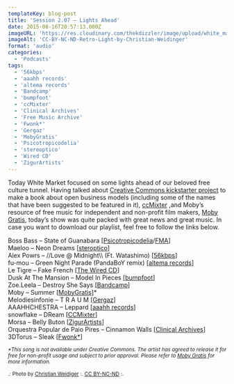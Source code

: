```yaml
---
templateKey: blog-post
title: 'Session 2.07 – Lights Ahead'
date: 2015-08-16T20:57:13.000Z
imageURL: 'https://res.cloudinary.com/thekdizzler/image/upload/white_market/2015/08/CC-BY-SA-Retro-Light-by-Christian-Weidinger-e1439740533329.jpg'
imageAlt: 'CC-BY-NC-ND-Retro-Light-by-Christian-Weidinger'
format: 'audio'
categories:
  - 'Podcasts'
tags:
  - '56kbps'
  - 'aaahh records'
  - 'altema records'
  - 'Bandcamp'
  - 'bumpfoot'
  - 'ccMixter'
  - 'Clinical Archives'
  - 'Free Music Archive'
  - 'Fwonk*'
  - 'Gergaz'
  - 'MobyGratis'
  - 'Psicotropicodelia'
  - 'stereoptico'
  - 'Wired CD'
  - 'ZigurArtists'
---
```


Today White Market focused on some lights ahead of our beloved free culture tunnel. Having talked about [Creative Commons kickstarter project](https://www.kickstarter.com/projects/creativecommons/made-with-creative-commons-a-book-on-open-business) to make a book about open business models (including some of the names that have been suggested to be featured in it), [ccMixter](http://ccmixter.org/) ,and Moby’s resource of free music for independent and non-profit film makers, [Moby Gratis](http://www.mobygratis.com/), today’s show was quite packed with great news and great music. In case you want to download our playlist, feel free to follow the links below.

Boss Bass – State of Guanabara \[[Psicotropicodelia](http://www.psicotropicodelia.com/blog1/?p=1346)/[FMA](http://freemusicarchive.org/music/Boss_Bass/Love_For_Everyone_Everywhere)\]  
Maeloo – Neon Dreams \[[steroptico](http://www.stereoptico.com/audio/releases/029-maeloo/)\]  
Alex Powrs – //Love @ Midnight\\\\ (Ft. Watashimo) \[[56kbps](http://www.56kbpsrecords.org/robot-waifu-56049/)\]  
fu-mou – Green Night Parade (PandaBoY remix) \[[altema records](http://www.altemarecords.jp/Green_Night_Parade/)\]  
Le Tigre – Fake French \[[The Wired CD](http://freemusicarchive.org/music/Wired_Magazine/The_WIRED_CD_Rip_Sample_Mash_Share)\]  
Dusk At The Mansion – Model In Pieces \[[bumpfoot](http://www.bumpfoot.net/foot209.html)\]  
Zoe.Leela – Destroy She Says \[[Bandcamp](https://zoeleela.bandcamp.com/album/queendom-come)\]  
Moby – Summer \[[MobyGratis](http://www.mobygratis.com/catalog?page=1)\]\*  
Melodiesinfonie – T R A U M \[[Gergaz](https://gergaz.bandcamp.com/album/in-your-mood-ep)\]  
AAAHHCHESTRA – Leppard \[[aaahh records](http://www.aaahh-records.net/aaahhwooo-compilation/)\]  
snowflake – DReam \[[CCMixter](http://dig.ccmixter.org/files/snowflake/34503)\]  
Morsa – Belly Buton \[[ZigurArtists](https://archive.org/details/ZA0004)\]  
Orquestra Popular de Paio Pires – Cinnamon Walls \[[Clinical Archives](https://archive.org/details/ca262_o)\]  
3DTorus – Sleak \[[Fwonk\*](http://fwonk.co.uk/156/)\]

_<small>\*This song is not available under Creative Commons. The artist has agreed to release it for free for non-profit usage and subject to prior approval. Please refer to <a href="http://www.mobygratis.com/">Moby Gratis</a> for more information.</small>_

<small>.: Photo by <a href="https://www.flickr.com/photos/ch-weidinger/14466557338/" target="blank">Christian Weidiger</a> :. <a href="https://creativecommons.org/licenses/by-nc-nd/2.0/" target="blank">CC BY-NC-ND</a>&nbsp;:.</small>
